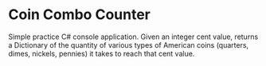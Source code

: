 # Coin Combo Counter

Simple practice C# console application. Given an integer cent value, returns 
a Dictionary of the quantity of various types of American coins (quarters, 
dimes, nickels, pennies) it takes to reach that cent value.
